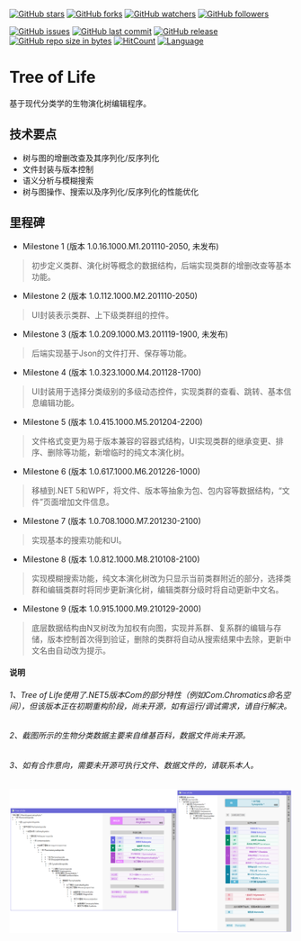 [![GitHub stars](https://img.shields.io/github/stars/chibayuki/TreeOfLife.svg?style=social&label=Stars)](https://github.com/chibayuki/TreeOfLife/stargazers)
[![GitHub forks](https://img.shields.io/github/forks/chibayuki/TreeOfLife.svg?style=social&label=Fork)](https://github.com/chibayuki/TreeOfLife/network/members)
[![GitHub watchers](https://img.shields.io/github/watchers/chibayuki/TreeOfLife.svg?style=social&label=Watch)](https://github.com/chibayuki/TreeOfLife/watchers)
[![GitHub followers](https://img.shields.io/github/followers/chibayuki.svg?style=social&label=Follow)](https://github.com/chibayuki?tab=followers)

[![GitHub issues](https://img.shields.io/github/issues/chibayuki/TreeOfLife.svg)](https://github.com/chibayuki/TreeOfLife/issues)
[![GitHub last commit](https://img.shields.io/github/last-commit/chibayuki/TreeOfLife.svg)](https://github.com/chibayuki/TreeOfLife/commits)
[![GitHub release](https://img.shields.io/github/release/chibayuki/TreeOfLife.svg)](https://github.com/chibayuki/TreeOfLife/releases)
[![GitHub repo size in bytes](https://img.shields.io/github/repo-size/chibayuki/TreeOfLife.svg)](https://github.com/chibayuki/TreeOfLife)
[![HitCount](http://hits.dwyl.io/chibayuki/TreeOfLife.svg)](http://hits.dwyl.io/chibayuki/TreeOfLife)
[![Language](https://img.shields.io/badge/language-C%23-green.svg)](https://github.com/chibayuki/TreeOfLife)

# Tree of Life
基于现代分类学的生物演化树编辑程序。

## 技术要点
* 树与图的增删改查及其序列化/反序列化
* 文件封装与版本控制
* 语义分析与模糊搜索
* 树与图操作、搜索以及序列化/反序列化的性能优化

## 里程碑
* Milestone 1 (版本 1.0.16.1000.M1.201110-2050, 未发布)
> 初步定义类群、演化树等概念的数据结构，后端实现类群的增删改查等基本功能。
* Milestone 2	(版本 1.0.112.1000.M2.201110-2050)
> UI封装表示类群、上下级类群组的控件。
* Milestone 3	(版本 1.0.209.1000.M3.201119-1900, 未发布)
> 后端实现基于Json的文件打开、保存等功能。
* Milestone 4	(版本 1.0.323.1000.M4.201128-1700)
> UI封装用于选择分类级别的多级动态控件，实现类群的查看、跳转、基本信息编辑功能。
* Milestone 5	(版本 1.0.415.1000.M5.201204-2200)
> 文件格式变更为易于版本兼容的容器式结构，UI实现类群的继承变更、排序、删除等功能，新增临时的纯文本演化树。
* Milestone 6	(版本 1.0.617.1000.M6.201226-1000)
> 移植到.NET 5和WPF，将文件、版本等抽象为包、包内容等数据结构，“文件”页面增加文件信息。
* Milestone 7	(版本 1.0.708.1000.M7.201230-2100)
> 实现基本的搜索功能和UI。
* Milestone 8	(版本 1.0.812.1000.M8.210108-2100)
> 实现模糊搜索功能，纯文本演化树改为只显示当前类群附近的部分，选择类群和编辑类群时将同步更新演化树，编辑类群分级时将自动更新中文名。
* Milestone 9	(版本 1.0.915.1000.M9.210129-2000)
> 底层数据结构由N叉树改为加权有向图，实现并系群、复系群的编辑与存储，版本控制首次得到验证，删除的类群将自动从搜索结果中去除，更新中文名由自动改为提示。

#### 说明
###### 1、Tree of Life使用了.NET5版本Com的部分特性（例如Com.Chromatics命名空间），但该版本正在初期重构阶段，尚未开源，如有运行/调试需求，请自行解决。
###### 2、截图所示的生物分类数据主要来自维基百科，数据文件尚未开源。
###### 3、如有合作意向，需要未开源可执行文件、数据文件的，请联系本人。

![ScreenShot](ScreenShot.png)
